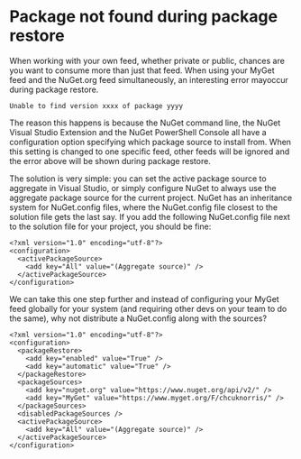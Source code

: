 # Package not found during package restore

When working with your own feed, whether private or public, chances are you want to consume more than just that feed. When using your MyGet feed and the NuGet.org feed simultaneously, an interesting error mayoccur  during package restore.

	Unable to find version xxxx of package yyyy

The reason this happens is because the NuGet command line, the NuGet Visual Studio Extension and the NuGet PowerShell Console all have a configuration option specifying which package source to install from. When this setting is changed to one specific feed, other feeds will be ignored and the error above will be shown during package restore.

The solution is very simple: you can set the active package source to aggregate in Visual Studio, or simply configure NuGet to always use the aggregate package source for the current project. NuGet has an inheritance system for NuGet.config files, where the NuGet.config file closest to the solution file gets the last say. If you add the following NuGet.config file next to the solution file for your project, you should be fine:

	<?xml version="1.0" encoding="utf-8"?>
	<configuration>
	  <activePackageSource>
	    <add key="All" value="(Aggregate source)" />
	  </activePackageSource>
	</configuration>

We can take this one step further and instead of configuring your MyGet feed globally for your system (and requiring other devs on your team to do the same), why not distribute a NuGet.config along with the sources?

	<?xml version="1.0" encoding="utf-8"?>
	<configuration>
	  <packageRestore>
	    <add key="enabled" value="True" />
	    <add key="automatic" value="True" />
	  </packageRestore>
	  <packageSources>
	    <add key="nuget.org" value="https://www.nuget.org/api/v2/" />
	    <add key="MyGet" value="https://www.myget.org/F/chcuknorris/" />
	  </packageSources>
	  <disabledPackageSources />
	  <activePackageSource>
	    <add key="All" value="(Aggregate source)" />
	  </activePackageSource>
	</configuration>